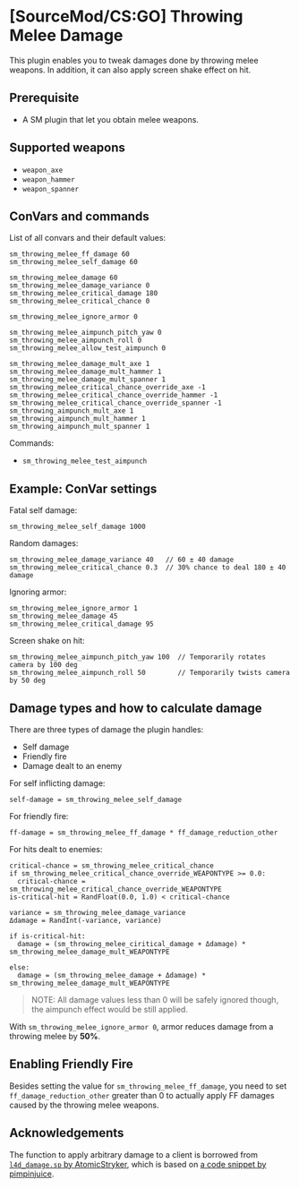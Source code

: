 
# [SourceMod/CS:GO] Throwing Melee Damage

This plugin enables you to tweak damages done by throwing melee weapons. In addition, it can also apply screen shake effect on hit.


## Prerequisite

- A SM plugin that let you obtain melee weapons.


## Supported weapons

- `weapon_axe`
- `weapon_hammer`
- `weapon_spanner`


## ConVars and commands

List of all convars and their default values:

```
sm_throwing_melee_ff_damage 60
sm_throwing_melee_self_damage 60

sm_throwing_melee_damage 60
sm_throwing_melee_damage_variance 0
sm_throwing_melee_critical_damage 180
sm_throwing_melee_critical_chance 0

sm_throwing_melee_ignore_armor 0

sm_throwing_melee_aimpunch_pitch_yaw 0
sm_throwing_melee_aimpunch_roll 0
sm_throwing_melee_allow_test_aimpunch 0

sm_throwing_melee_damage_mult_axe 1
sm_throwing_melee_damage_mult_hammer 1
sm_throwing_melee_damage_mult_spanner 1
sm_throwing_melee_critical_chance_override_axe -1
sm_throwing_melee_critical_chance_override_hammer -1
sm_throwing_melee_critical_chance_override_spanner -1
sm_throwing_aimpunch_mult_axe 1
sm_throwing_aimpunch_mult_hammer 1
sm_throwing_aimpunch_mult_spanner 1
```


Commands:

- `sm_throwing_melee_test_aimpunch`


## Example: ConVar settings

Fatal self damage:

```
sm_throwing_melee_self_damage 1000
```

Random damages:

```
sm_throwing_melee_damage_variance 40   // 60 ± 40 damage
sm_throwing_melee_critical_chance 0.3  // 30% chance to deal 180 ± 40 damage
```

Ignoring armor:

```
sm_throwing_melee_ignore_armor 1
sm_throwing_melee_damage 45
sm_throwing_melee_critical_damage 95
```

Screen shake on hit:

```
sm_throwing_melee_aimpunch_pitch_yaw 100  // Temporarily rotates camera by 100 deg
sm_throwing_melee_aimpunch_roll 50        // Temporarily twists camera by 50 deg
```


## Damage types and how to calculate damage

There are three types of damage the plugin handles:

- Self damage
- Friendly fire
- Damage dealt to an enemy

For self inflicting damage:

```
self-damage = sm_throwing_melee_self_damage
```

For friendly fire:

```
ff-damage = sm_throwing_melee_ff_damage * ff_damage_reduction_other
```

For hits dealt to enemies:

```
critical-chance = sm_throwing_melee_critical_chance
if sm_throwing_melee_critical_chance_override_WEAPONTYPE >= 0.0:
  critical-chance = sm_throwing_melee_critical_chance_override_WEAPONTYPE
is-critical-hit = RandFloat(0.0, 1.0) < critical-chance

variance = sm_throwing_melee_damage_variance
Δdamage = RandInt(-variance, variance)

if is-critical-hit:
  damage = (sm_throwing_melee_ciritical_damage + Δdamage) * sm_throwing_melee_damage_mult_WEAPONTYPE

else:
  damage = (sm_throwing_melee_damage + Δdamage) * sm_throwing_melee_damage_mult_WEAPONTYPE
```

> NOTE: All damage values less than 0 will be safely ignored though, the aimpunch effect would be still applied.

With `sm_throwing_melee_ignore_armor 0`, armor reduces damage from a throwing melee by **50%**.


## Enabling Friendly Fire

Besides setting the value for `sm_throwing_melee_ff_damage`, you need to set `ff_damage_reduction_other` greater than 0 to actually apply FF damages caused by the throwing melee weapons.


## Acknowledgements

The function to apply arbitrary damage to a client is borrowed from [`l4d_damage.sp` by AtomicStryker](https://forums.alliedmods.net/showthread.php?t=116668), which is based on [a code snippet by pimpinjuice](https://forums.alliedmods.net/showthread.php?t=111684).
